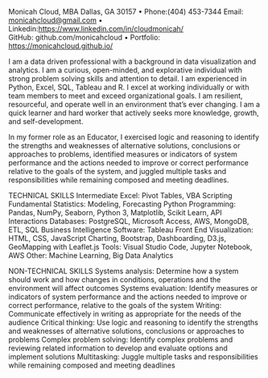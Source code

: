 Monicah Cloud, MBA
Dallas, GA 30157 • Phone:(404) 453-7344 
 Email: monicahcloud@gmail.com • Linkedin:https://www.linkedin.com/in/cloudmonicah/     
GitHub: github.com/monicahcloud • Portfolio: https://monicahcloud.github.io/ 
 

 I am a data driven professional with a background in data visualization and analytics. I am a curious, open-minded, and explorative individual with strong problem solving skills and attention to detail. I am experienced in Python, Excel, SQL, Tableau and R. I excel at working individually or with team members to meet and exceed organizational goals. I am resilient, resourceful, and operate well in an environment that’s ever changing. I am a quick learner and hard worker that actively seeks more knowledge, growth, and self-development.

In my former role as an Educator, I exercised logic and reasoning to identify the strengths and weaknesses of alternative solutions, conclusions or approaches to problems, identified measures or indicators of system performance and the actions needed to improve or correct performance relative to the goals of the system, and juggled multiple tasks and responsibilities while remaining composed and meeting deadlines.
 

TECHNICAL SKILLS
Intermediate Excel: Pivot Tables, VBA Scripting
Fundamental Statistics: Modeling, Forecasting
Python Programming: Pandas, NumPy, Seaborn, Python 3, Matplotlib, Scikit Learn, API Interactions
Databases: PostgreSQL, Microsoft Access, AWS, MongoDB, ETL, SQL
Business Intelligence Software: Tableau
Front End Visualization: HTML, CSS, JavaScript Charting, Bootstrap, Dashboarding, D3.js, GeoMapping with Leaflet.js
Tools: Visual Studio Code, Jupyter Notebook, AWS
Other: Machine Learning, Big Data Analytics

NON-TECHNICAL SKILLS
Systems analysis:	Determine how a system should work and how changes in conditions, operations and the environment will affect outcomes
Systems evaluation:	Identify measures or indicators of system performance and the actions needed to improve or correct performance, relative to the goals of the system
Writing:	Communicate effectively in writing as appropriate for the needs of the audience
Critical thinking:	Use logic and reasoning to identify the strengths and weaknesses of alternative solutions, conclusions or approaches to problems
Complex problem solving:	Identify complex problems and reviewing related information to develop and evaluate options and implement solutions
Multitasking:	Juggle multiple tasks and responsibilities while remaining composed and meeting deadlines



